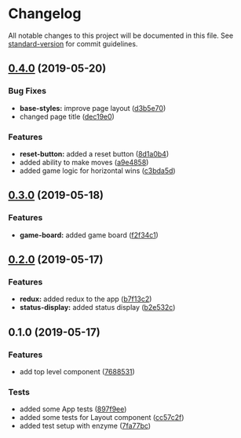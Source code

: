 # Changelog

All notable changes to this project will be documented in this file. See [standard-version](https://github.com/conventional-changelog/standard-version) for commit guidelines.

## [0.4.0](https://github.com/jnmorse/react-connect-four/compare/v0.3.0...v0.4.0) (2019-05-20)


### Bug Fixes

* **base-styles:** improve page layout ([d3b5e70](https://github.com/jnmorse/react-connect-four/commit/d3b5e70))
* changed page title ([dec19e0](https://github.com/jnmorse/react-connect-four/commit/dec19e0))


### Features

* **reset-button:** added a reset button ([8d1a0b4](https://github.com/jnmorse/react-connect-four/commit/8d1a0b4))
* added ability to make moves ([a9e4858](https://github.com/jnmorse/react-connect-four/commit/a9e4858))
* added game logic for horizontal wins ([c3bda5d](https://github.com/jnmorse/react-connect-four/commit/c3bda5d))



## [0.3.0](https://github.com/jnmorse/react-connect-four/compare/v0.2.0...v0.3.0) (2019-05-18)


### Features

* **game-board:** added game board ([f2f34c1](https://github.com/jnmorse/react-connect-four/commit/f2f34c1))



## [0.2.0](https://github.com/jnmorse/react-connect-four/compare/v0.1.0...v0.2.0) (2019-05-17)


### Features

* **redux:** added redux to the app ([b7f13c2](https://github.com/jnmorse/react-connect-four/commit/b7f13c2))
* **status-display:** added status display ([b2e532c](https://github.com/jnmorse/react-connect-four/commit/b2e532c))



## 0.1.0 (2019-05-17)


### Features

* add top level component ([7688531](https://github.com/jnmorse/react-connect-four/commit/7688531))


### Tests

* added some App tests ([897f9ee](https://github.com/jnmorse/react-connect-four/commit/897f9ee))
* added some tests for Layout component ([cc57c2f](https://github.com/jnmorse/react-connect-four/commit/cc57c2f))
* added test setup with enzyme ([7fa77bc](https://github.com/jnmorse/react-connect-four/commit/7fa77bc))
